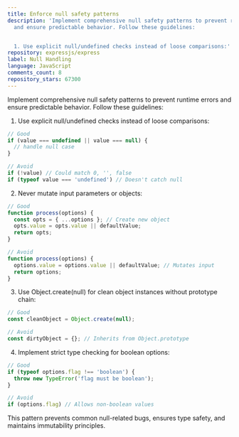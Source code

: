 ```yaml
---
title: Enforce null safety patterns
description: 'Implement comprehensive null safety patterns to prevent runtime errors
  and ensure predictable behavior. Follow these guidelines:


  1. Use explicit null/undefined checks instead of loose comparisons:'
repository: expressjs/express
label: Null Handling
language: JavaScript
comments_count: 8
repository_stars: 67300
---
```


Implement comprehensive null safety patterns to prevent runtime errors and ensure predictable behavior. Follow these guidelines:

1. Use explicit null/undefined checks instead of loose comparisons:
```javascript
// Good
if (value === undefined || value === null) {
  // handle null case
}

// Avoid
if (!value) // Could match 0, '', false
if (typeof value === 'undefined') // Doesn't catch null
```

2. Never mutate input parameters or objects:
```javascript
// Good
function process(options) {
  const opts = { ...options }; // Create new object
  opts.value = opts.value || defaultValue;
  return opts;
}

// Avoid
function process(options) {
  options.value = options.value || defaultValue; // Mutates input
  return options;
}
```

3. Use Object.create(null) for clean object instances without prototype chain:
```javascript
// Good
const cleanObject = Object.create(null);

// Avoid
const dirtyObject = {}; // Inherits from Object.prototype
```

4. Implement strict type checking for boolean options:
```javascript
// Good
if (typeof options.flag !== 'boolean') {
  throw new TypeError('flag must be boolean');
}

// Avoid
if (options.flag) // Allows non-boolean values
```

This pattern prevents common null-related bugs, ensures type safety, and maintains immutability principles.